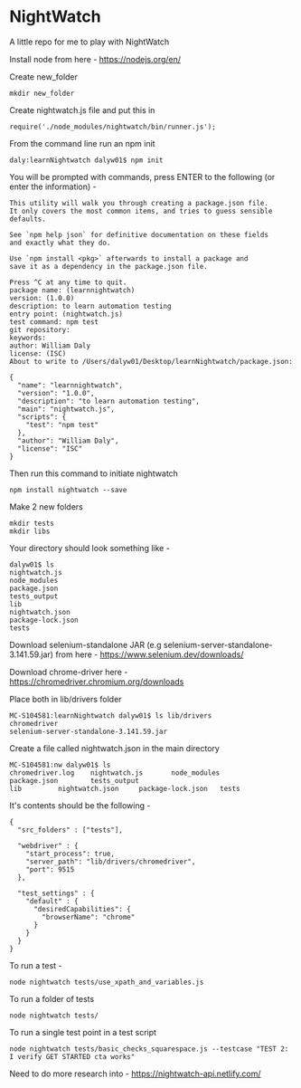 # NightWatch
A little repo for me to play with NightWatch

Install node from here - https://nodejs.org/en/

Create new_folder

```
mkdir new_folder
```

Create nightwatch.js file and put this in

```
require('./node_modules/nightwatch/bin/runner.js');
```

From the command line run an npm init

```
daly:learnNightwatch dalyw01$ npm init
```

You will be prompted with commands, press ENTER to the following (or enter the information) - 

```
This utility will walk you through creating a package.json file.
It only covers the most common items, and tries to guess sensible defaults.

See `npm help json` for definitive documentation on these fields
and exactly what they do.

Use `npm install <pkg>` afterwards to install a package and
save it as a dependency in the package.json file.

Press ^C at any time to quit.
package name: (learnnightwatch) 
version: (1.0.0) 
description: to learn automation testing
entry point: (nightwatch.js) 
test command: npm test
git repository: 
keywords: 
author: William Daly
license: (ISC) 
About to write to /Users/dalyw01/Desktop/learnNightwatch/package.json:

{
  "name": "learnnightwatch",
  "version": "1.0.0",
  "description": "to learn automation testing",
  "main": "nightwatch.js",
  "scripts": {
    "test": "npm test"
  },
  "author": "William Daly",
  "license": "ISC"
}
```

Then run this command to initiate nightwatch

```
npm install nightwatch --save
```

Make 2 new folders

```
mkdir tests 
mkdir libs
```

Your directory should look something like - 

```
dalyw01$ ls
nightwatch.js		
node_modules		
package.json		
tests_output 
lib			
nightwatch.json		
package-lock.json	
tests
```

Download selenium-standalone JAR (e.g selenium-server-standalone-3.141.59.jar) from here - https://www.selenium.dev/downloads/

Download chrome-driver here - https://chromedriver.chromium.org/downloads

Place both in lib/drivers folder

```
MC-S104581:learnNightwatch dalyw01$ ls lib/drivers
chromedriver				
selenium-server-standalone-3.141.59.jar
```

Create a file called nightwatch.json in the main directory

```
MC-S104581:nw dalyw01$ ls
chromedriver.log	nightwatch.js		node_modules		package.json		tests_output
lib			nightwatch.json		package-lock.json	tests
```

It's contents should be the following - 

```
{
  "src_folders" : ["tests"],

  "webdriver" : {
    "start_process": true,
    "server_path": "lib/drivers/chromedriver",
    "port": 9515
  },

  "test_settings" : {
    "default" : {
      "desiredCapabilities": {
        "browserName": "chrome"
      }
    }
  }
}
```

To run a test - 

```
node nightwatch tests/use_xpath_and_variables.js
```

To run a folder of tests 

```
node nightwatch tests/
```

To run a single test point in a test script

```
node nightwatch tests/basic_checks_squarespace.js --testcase "TEST 2: I verify GET STARTED cta works"
```

Need to do more research into - https://nightwatch-api.netlify.com/

